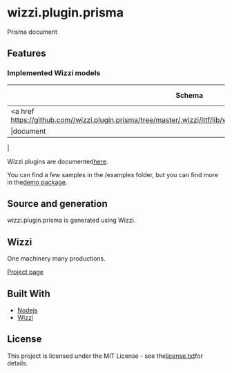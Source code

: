 # wizzi.plugin.prisma

Prisma document

## Features
### Implemented Wizzi models
|Schema|Descriptionn       |Builtin|Model transformers|Artifacts|
|------|-------------------|-------|------------------|---------|
|<a href https://github.com//wizzi.plugin.prisma/tree/master/.wizzi/ittf/lib/wizzi/schemas/prisma.wfschema.ittf>prisma</a>|prisma wizzi schema|no|
|\|document|

|


Wizzi plugins are documented[here](https://stfnbssl.github.io/wizzi/docs/wizziplugins.html).

You can find a few samples in the /examples folder, but you can find more in the[demo package](https://github.com/wizzifactory/wizzi/tree/master/packages/wizzi-demo/.wizzi/ittf/examples/advanced/plugins).
## Source and generation
wizzi.plugin.prisma is generated using Wizzi.

## Wizzi

One machinery many productions.

[Project page](https://stfnbssl.github.io/wizzi)
## Built With
* [Nodejs](https://nodejs.org)
* [Wizzi](https://github.com/stfnbssl/wizzi)

## License
This project is licensed under the MIT License - see the[license.txt](license.txt)for details.
